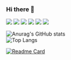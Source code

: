 ### Hi there 👋

<!--
**jinjuseo/jinjuseo** is a ✨ _special_ ✨ repository because its `README.md` (this file) appears on your GitHub profile.

Here are some ideas to get you started:

- 🔭 I’m currently working on ...
- 🌱 I’m currently learning ...
- 👯 I’m looking to collaborate on ...
- 🤔 I’m looking for help with ...
- 💬 Ask me about ...
- 📫 How to reach me: ...
- 😄 Pronouns: ...
- ⚡ Fun fact: ...
-->
<p>
  <img src="https://img.shields.io/badge/react-61DAFB?style=for-the-badge&logo=react&logoColor=black">
  <img src="https://img.shields.io/badge/javascript-F7DF1E?style=for-the-badge&logo=javascript&logoColor=black">
  <img src="https://img.shields.io/badge/html5-E34F26?style=for-the-badge&logo=html5&logoColor=white">
  <img src="https://img.shields.io/badge/sass-CC6699?style=for-the-badge&logo=sass&logoColor=white">
  <img src="https://img.shields.io/badge/css3-1572B6?style=for-the-badge&logo=css3&logoColor=white">
  <img src="https://img.shields.io/badge/python-3776AB?style=for-the-badge&logo=python&logoColor=white">
  
</p>


![Anurag's GitHub stats](https://github-readme-stats.vercel.app/api?username=jinjuseo&title_color=d439ec&bg_color=000000&text_color=3bb147&show_icons=true&icon_color=fafa02&disable_animations=true)
<br/>
![Top Langs](https://github-readme-stats.vercel.app/api/top-langs/?username=jinjuseo&layout=compact&title_color=d439ec&bg_color=000000)

[![Readme Card](https://github-readme-stats.vercel.app/api/pin/?username=jinjuseo&repo=jinjuseo&title_color=d439ec&bg_color=000000&text_color=3bb147)](https://github.com/jinjuseo/jinjuseo)

